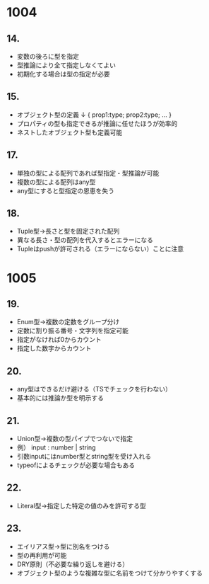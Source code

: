 # 1004

## 14.
- 変数の後ろに型を指定
- 型推論により全て指定しなくてよい
- 初期化する場合は型の指定が必要

## 15.
- オブジェクト型の定義
  ↓
  {
    prop1:type;
    prop2:type;
    ...
  }
- プロパティの型も指定できるが推論に任せたほうが効率的
- ネストしたオブジェクト型も定義可能

## 17.
- 単独の型による配列であれば型指定・型推論が可能
- 複数の型による配列はany型
- any型にすると型指定の恩恵を失う

## 18.
- Tuple型→長さと型を固定された配列
- 異なる長さ・型の配列を代入するとエラーになる
- Tupleはpushが許可される（エラーにならない）ことに注意

# 1005
## 19.
- Enum型→複数の定数をグループ分け
- 定数に割り振る番号・文字列を指定可能
- 指定がなければ0からカウント
- 指定した数字からカウント

## 20.
- any型はできるだけ避ける（TSでチェックを行わない）
- 基本的には推論か型を明示する

## 21.
- Union型→複数の型パイプでつないで指定
- 例） input : number | string
- 引数inputにはnumber型とstring型を受け入れる
- typeofによるチェックが必要な場合もある

## 22.
- Literal型→指定した特定の値のみを許可する型

## 23.
- エイリアス型→型に別名をつける
- 型の再利用が可能
- DRY原則（不必要な繰り返しを避ける）
- オブジェクト型のような複雑な型に名前をつけて分かりやすくする